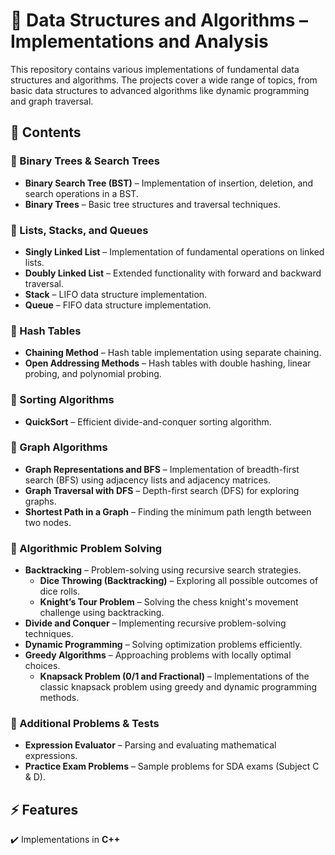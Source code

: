 # 📌 Data Structures and Algorithms – Implementations and Analysis  

This repository contains various implementations of fundamental data structures and algorithms. The projects cover a wide range of topics, from basic data structures to advanced algorithms like dynamic programming and graph traversal.  

## 📂 Contents  

### 🔹 Binary Trees & Search Trees  
- **Binary Search Tree (BST)** – Implementation of insertion, deletion, and search operations in a BST.  
- **Binary Trees** – Basic tree structures and traversal techniques.  

### 🔹 Lists, Stacks, and Queues  
- **Singly Linked List** – Implementation of fundamental operations on linked lists.  
- **Doubly Linked List** – Extended functionality with forward and backward traversal.  
- **Stack** – LIFO data structure implementation.  
- **Queue** – FIFO data structure implementation.  

### 🔹 Hash Tables  
- **Chaining Method** – Hash table implementation using separate chaining.  
- **Open Addressing Methods** – Hash tables with double hashing, linear probing, and polynomial probing.  

### 🔹 Sorting Algorithms  
- **QuickSort** – Efficient divide-and-conquer sorting algorithm.  

### 🔹 Graph Algorithms  
- **Graph Representations and BFS** – Implementation of breadth-first search (BFS) using adjacency lists and adjacency matrices.  
- **Graph Traversal with DFS** – Depth-first search (DFS) for exploring graphs.  
- **Shortest Path in a Graph** – Finding the minimum path length between two nodes.  

### 🔹 Algorithmic Problem Solving  
- **Backtracking** – Problem-solving using recursive search strategies.  
  - **Dice Throwing (Backtracking)** – Exploring all possible outcomes of dice rolls.  
  - **Knight’s Tour Problem** – Solving the chess knight's movement challenge using backtracking.  
- **Divide and Conquer** – Implementing recursive problem-solving techniques.  
- **Dynamic Programming** – Solving optimization problems efficiently.  
- **Greedy Algorithms** – Approaching problems with locally optimal choices.  
  - **Knapsack Problem (0/1 and Fractional)** – Implementations of the classic knapsack problem using greedy and dynamic programming methods.  

### 🔹 Additional Problems & Tests  
- **Expression Evaluator** – Parsing and evaluating mathematical expressions.  
- **Practice Exam Problems** – Sample problems for SDA exams (Subject C & D).  

## ⚡ Features  

✔️ Implementations in **C++**  

